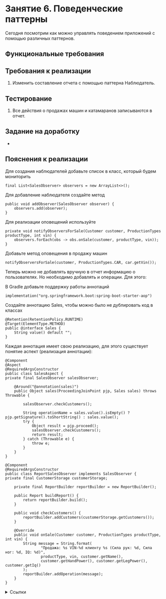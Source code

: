 # Занятие 6. Поведенческие паттерны
Сегодня посмотрим как можно управлять поведением приложений с помощью различных паттернов.
## Функциональные требования
## Требования к реализации
1. Изменить составление отчета с помощью паттерна Наблюдатель.
## Тестирование
1. Все действия о продажах машин и катамаранов записываются в отчет.
## Задание на доработку
- 
## Пояснения к реализации
Для создания наблюдателей добавьте список в класс, который будем мониторить 
```
final List<SalesObserver> observers = new ArrayList<>();
```

Для добавление наблюдателя создайте метод
```
public void addObserver(SalesObserver observer) {
    observers.add(observer);
}
```

Для реализации оповещений используйте
```
private void notifyObserversForSale(Customer customer, ProductionTypes productType, int vin) {
    observers.forEach(obs -> obs.onSale(customer, productType, vin));
}
```

Добавьте метод оповещения в продажу машин
```
notifyObserversForSale(customer, ProductionTypes.CAR, car.getVin());
```

Теперь можно не добавлять вручную в отчет информацию о пользователях. 
Но необходимо добавлять и операции. Для этого:

В Gradle добавьте поддержку работы аннотаций
```
implementation("org.springframework.boot:spring-boot-starter-aop")
```

Создайте аннотацию Sales, чтобы можно было не дублировать код в классах
```
@Retention(RetentionPolicy.RUNTIME)
@Target(ElementType.METHOD)
public @interface Sales {
    String value() default "";
}
```

Каждая аннотация имеет свою реализацию, для этого существует понятие аспект (реализация аннотации):
```
@Component
@Aspect
@RequiredArgsConstructor
public class SalesAspect {
private final SalesObserver salesObserver;

    @Around("@annotation(sales)")
    public Object sales(ProceedingJoinPoint pjp, Sales sales) throws Throwable {

        salesObserver.checkCustomers();

        String operationName = sales.value().isEmpty() ? pjp.getSignature().toShortString() : sales.value();
        try {
            Object result = pjp.proceed();
            salesObserver.checkCustomers();
            return result;
        } catch (Throwable e) {
            throw e;
        }
    }
}
```

```
@Component
@RequiredArgsConstructor
public class ReportSalesObserver implements SalesObserver {
private final CustomerStorage customerStorage;

    private final ReportBuilder reportBuilder = new ReportBuilder();

    public Report buildReport() {
        return reportBuilder.build();
    }

    public void checkCustomers() {
        reportBuilder.addCustomers(customerStorage.getCustomers());
    }

    @Override
    public void onSale(Customer customer, ProductionTypes productType, int vin) {
        String message = String.format(
                "Продажа: %s VIN-%d клиенту %s (Сила рук: %d, Сила ног: %d, IQ: %d)",
                productType, vin, customer.getName(),
                customer.getHandPower(), customer.getLegPower(), customer.getIq()
        );
        reportBuilder.addOperation(message);
    }
}
```

<details> 
<summary>Ссылки</summary>
1. 
</details>